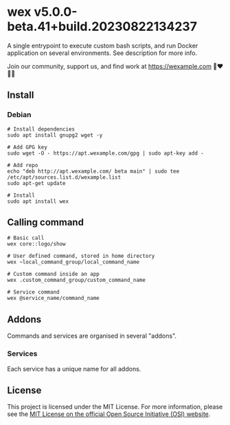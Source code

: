 # wex v5.0.0-beta.41+build.20230822134237

A single entrypoint to execute custom bash scripts, and run Docker application on several environments. See description for more info.

Join our community, support us, and find work at https://wexample.com 🤝❤️👨‍💻

## Install

### Debian
    # Install dependencies
    sudo apt install gnupg2 wget -y
    
    # Add GPG key
    sudo wget -O - https://apt.wexample.com/gpg | sudo apt-key add -
    
    # Add repo
    echo "deb http://apt.wexample.com/ beta main" | sudo tee /etc/apt/sources.list.d/wexample.list
    sudo apt-get update
    
    # Install
    sudo apt install wex

## Calling command
    
    # Basic call
    wex core::logo/show

    # User defined command, stored in home directory
    wex ~local_command_group/local_command_name

    # Custom command inside an app
    wex .custom_command_group/custom_command_name

    # Service command
    wex @service_name/command_name

## Addons

Commands and services are organised in several "addons".

### Services

Each service has a unique name for all addons.

## License

This project is licensed under the MIT License. For more information, please see the [MIT License on the official Open Source Initiative (OSI) website](https://opensource.org/licenses/MIT).

